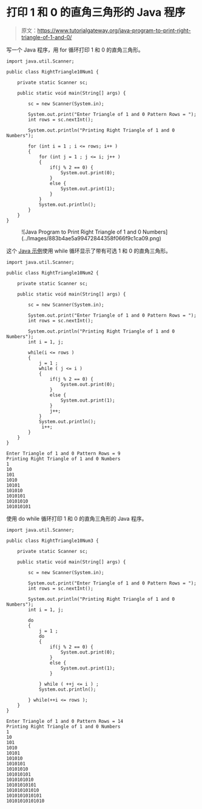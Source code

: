 # 打印 1 和 0 的直角三角形的 Java 程序

> 原文：<https://www.tutorialgateway.org/java-program-to-print-right-triangle-of-1-and-0/>

写一个 Java 程序，用 for 循环打印 1 和 0 的直角三角形。

```
import java.util.Scanner;

public class RightTriangle10Num1 {

	private static Scanner sc;

	public static void main(String[] args) {

		sc = new Scanner(System.in);	

		System.out.print("Enter Triangle of 1 and 0 Pattern Rows = ");
		int rows = sc.nextInt();

		System.out.println("Printing Right Triangle of 1 and 0 Numbers");

		for (int i = 1 ; i <= rows; i++ ) 
		{
			for (int j = 1 ; j <= i; j++ ) 	
			{
				if(j % 2 == 0) {
					System.out.print(0);
				}
				else {
					System.out.print(1);
				}
			}
			System.out.println();
		}
	}
}
```

<figure class="wp-block-image size-large">![Java Program to Print Right Triangle of 1 and 0 Numbers](../Images/883b4ae5a99472844358f066f9c1ca09.png)</figure>

这个 [Java 示例](https://www.tutorialgateway.org/learn-java-programs/)使用 while 循环显示了带有可选 1 和 0 的直角三角形。

```
import java.util.Scanner;

public class RightTriangle10Num2 {

	private static Scanner sc;

	public static void main(String[] args) {

		sc = new Scanner(System.in);	

		System.out.print("Enter Triangle of 1 and 0 Pattern Rows = ");
		int rows = sc.nextInt();

		System.out.println("Printing Right Triangle of 1 and 0 Numbers");
		int i = 1, j; 

		while(i <= rows ) 
		{
			j = 1 ;
			while ( j <= i ) 	
			{
				if(j % 2 == 0) {
					System.out.print(0);
				}
				else {
					System.out.print(1);
				}
				j++;
			}
			System.out.println();
			 i++;
		}
	}
}
```

```
Enter Triangle of 1 and 0 Pattern Rows = 9
Printing Right Triangle of 1 and 0 Numbers
1
10
101
1010
10101
101010
1010101
10101010
101010101
```

使用 do while 循环打印 1 和 0 的直角三角形的 Java 程序。

```
import java.util.Scanner;

public class RightTriangle10Num3 {

	private static Scanner sc;

	public static void main(String[] args) {

		sc = new Scanner(System.in);	

		System.out.print("Enter Triangle of 1 and 0 Pattern Rows = ");
		int rows = sc.nextInt();

		System.out.println("Printing Right Triangle of 1 and 0 Numbers");
		int i = 1, j; 

		do
		{
			j = 1 ;
			do	
			{
				if(j % 2 == 0) {
					System.out.print(0);
				}
				else {
					System.out.print(1);
				}

			} while ( ++j <= i ) ;
			System.out.println();

		} while(++i <= rows );
	}
}
```

```
Enter Triangle of 1 and 0 Pattern Rows = 14
Printing Right Triangle of 1 and 0 Numbers
1
10
101
1010
10101
101010
1010101
10101010
101010101
1010101010
10101010101
101010101010
1010101010101
10101010101010
```